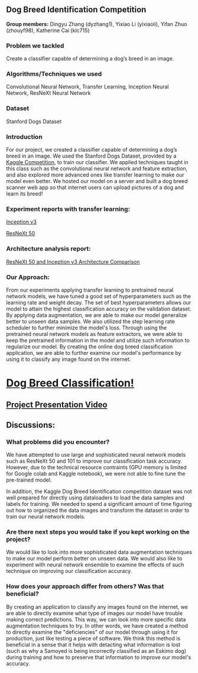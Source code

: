 ## Dog Breed Identification Competition

**Group members:** Dingyu Zhang (dyzhang1), Yixiao Li (yixiaoli), Yifan Zhuo (zhouyf98), Katherine Cai (klc715)

### Problem we tackled

Create a classifier capable of determining a dog’s breed in an image. 

### Algorithms/Techniques we used

Convolutional Neural Network, Transfer Learning, Inception Neural Network, ResNeXt Neural Network

### Dataset 

Stanford Dogs Dataset

### Introduction

For our project, we created a classifier capable of determining a dog’s breed in an image. We used the Stanford Dogs Dataset, provided by a [Kaggle Competition](https://www.kaggle.com/c/dog-breed-identification), to train our classifier. We applied techniques taught in this class such as the convolutional neural network and feature extraction, and also explored more advanced ones like transfer learning to make our model even better. We hosted our model on a server and built a dog breed scanner web app so that internet users can upload pictures of a dog and learn its breed!

### Experiment reports with transfer learning:

[Inception v3](https://drive.google.com/file/d/1JxwztvF40rz28CJtgqwm3e70j2AsNFPk/view?usp=sharing)

[ResNeXt 50](https://drive.google.com/file/d/1HjYX76gJkZx6YWPcRGKdt_OHCVDaWEBA/view?usp=sharing)

### Architecture analysis report:

[ResNeXt 50 and Inception v3 Architecture Comparison](https://drive.google.com/file/d/1aJ6r_URVzbdJRwc8xiLvLNBAqQ-O6gJ6/view?usp=sharing)

### Our Approach:

From our experiments applying transfer learning to pretrained neural network models, we have tuned a good set of hyperparameters such as the learning rate and weight decay. The set of best hyperparameters allows our model to attain the highest classification accuracy on the validation dataset. By applying data augmentation, we are able to make our model generalize better to unseen data samples. We also utilized the step learning rate scheduler to further minimize the model's loss. Through using the pretrained neural network models as feature extractors, we were able to keep the pretrained information in the model and utilize such information to regularize our model. By creating the online dog breed classification application, we are able to further examine our model's performance by using it to classify any image found on the internet.


# [Dog Breed Classification!](https://master.d3jonbje051vgo.amplifyapp.com/)

## [Project Presentation Video](https://www.youtube.com/watch?v=s99BOFDfnV0)

## Discussions:
### What problems did you encounter?
We have attempted to use large and sophisticated neural network models such as ResNeXt 50 and 101 to improve our classification task accuracy. However, due to the technical resource contraints (GPU memory is limited for Google colab and Kaggle notebook), we were not able to fine tune the pre-trained model.

In addition, the Kaggle Dog Breed Identification competition dataset was not well prepared for directly using dataloaders to load the data samples and labels for training. We needed to spend a significant amount of time figuring out how to organized the data images and transform the dataset in order to train our neural network models.

### Are there next steps you would take if you kept working on the project?
We would like to look into more sophisticated data augmentation techniques to make our model perform better on unseen data. We would also like to experiment with neural network ensemble to examine the effects of such technique on improving our classification accuracy.

### How does your approach differ from others? Was that beneficial?
By creating an application to classify any images found on the internet, we are able to directly examine what type of images our model have trouble making correct predictions. This way, we can look into more specific data augmentation techniques to try. In other words, we have created a method to directly examine the "deficiencies" of our model through using it for production, just like testing a piece of software. We think this method is beneficial in a sense that it helps with detacting what information is lost (such as why a Samoyed is being incorrectly classified as an Eskimo dog) during training and how to preserve that information to improve our model's accuracy.
